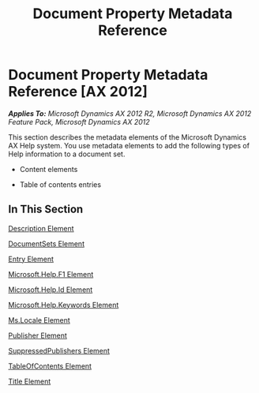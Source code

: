 ﻿---
title: Document Property Metadata Reference
TOCTitle: Document Property Metadata Reference
ms:assetid: 9bc0c659-ce1d-4722-bc4f-33d78d23f1a7
ms:mtpsurl: https://msdn.microsoft.com/en-us/library/Gg882372(v=AX.60)
ms:contentKeyID: 35257200
ms.date: 11/07/2012
mtps_version: v=AX.60
---

# Document Property Metadata Reference [AX 2012]


_**Applies To:** Microsoft Dynamics AX 2012 R2, Microsoft Dynamics AX 2012 Feature Pack, Microsoft Dynamics AX 2012_

This section describes the metadata elements of the Microsoft Dynamics AX Help system. You use metadata elements to add the following types of Help information to a document set.

  - Content elements

  - Table of contents entries

## In This Section

[Description Element](description-element.md)

[DocumentSets Element](documentsets-element.md)

[Entry Element](entry-element.md)

[Microsoft.Help.F1 Element](microsoft-help-f1-element.md)

[Microsoft.Help.Id Element](microsoft-help-id-element.md)

[Microsoft.Help.Keywords Element](microsoft-help-keywords-element.md)

[Ms.Locale Element](ms-locale-element.md)

[Publisher Element](publisher-element.md)

[SuppressedPublishers Element](suppressedpublishers-element.md)

[TableOfContents Element](tableofcontents-element.md)

[Title Element](title-element.md)

